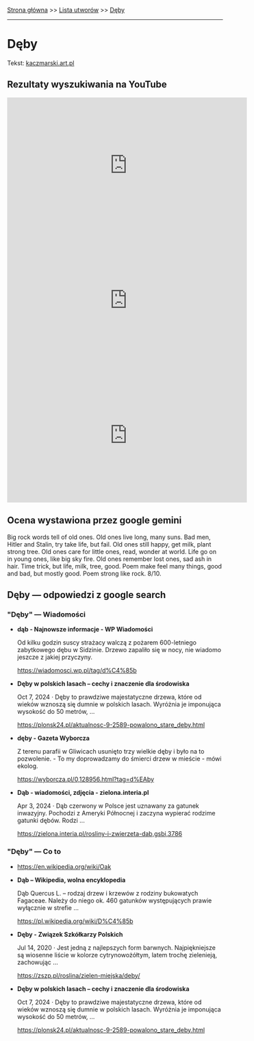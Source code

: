 [Strona główna](../index.md) >> [Lista utworów](../list.md) >> [Dęby](141.md)

---

# Dęby

Tekst: [kaczmarski.art.pl](https://www.kaczmarski.art.pl/tworczosc/wiersze/deby/)

## Rezultaty wyszukiwania na YouTube

<iframe width="560" height="315" src="https://www.youtube.com/embed/9sXe4q80oG0?si=IdontcarewhotheIRSsendsImnotpayingtaxes" title="YouTube video player" frameborder="0" allow="accelerometer; autoplay; clipboard-write; encrypted-media; gyroscope; picture-in-picture; web-share" referrerpolicy="strict-origin-when-cross-origin" allowfullscreen></iframe>

<iframe width="560" height="315" src="https://www.youtube.com/embed/Ro_62Qc-99Y?si=IdontcarewhotheIRSsendsImnotpayingtaxes" title="YouTube video player" frameborder="0" allow="accelerometer; autoplay; clipboard-write; encrypted-media; gyroscope; picture-in-picture; web-share" referrerpolicy="strict-origin-when-cross-origin" allowfullscreen></iframe>

<iframe width="560" height="315" src="https://www.youtube.com/embed/GzxeaC896mU?si=IdontcarewhotheIRSsendsImnotpayingtaxes" title="YouTube video player" frameborder="0" allow="accelerometer; autoplay; clipboard-write; encrypted-media; gyroscope; picture-in-picture; web-share" referrerpolicy="strict-origin-when-cross-origin" allowfullscreen></iframe>

## Ocena wystawiona przez google gemini

Big rock words tell of old ones. Old ones live long, many suns. Bad men, Hitler and Stalin, try take life, but fail. Old ones still happy, get milk, plant strong tree. Old ones care for little ones, read, wonder at world. Life go on in young ones, like big sky fire. Old ones remember lost ones, sad ash in hair. Time trick, but life, milk, tree, good. Poem make feel many things, good and bad, but mostly good. Poem strong like rock. 8/10.


## Dęby — odpowiedzi z google search

### "Dęby" — Wiadomości

- **dąb - Najnowsze informacje - WP Wiadomości**

    Od kilku godzin suscy strażacy walczą z pożarem 600-letniego zabytkowego dębu w Sidzinie. Drzewo zapaliło się w nocy, nie wiadomo jeszcze z jakiej przyczyny. 

   <https://wiadomosci.wp.pl/tag/d%C4%85b>
- **Dęby w polskich lasach – cechy i znaczenie dla środowiska**

    Oct 7, 2024  ·  Dęby to prawdziwe majestatyczne drzewa, które od wieków wznoszą się dumnie w polskich lasach. Wyróżnia je imponująca wysokość do 50 metrów, ... 

   <https://plonsk24.pl/aktualnosc-9-2589-powalono_stare_deby.html>
- **dęby - Gazeta Wyborcza**

    Z terenu parafii w Gliwicach usunięto trzy wielkie dęby i było na to pozwolenie. - To my doprowadzamy do śmierci drzew w mieście - mówi ekolog. 

   <https://wyborcza.pl/0,128956.html?tag=d%EAby>
- **Dąb - wiadomości, zdjęcia - zielona.interia.pl**

    Apr 3, 2024  ·  Dąb czerwony w Polsce jest uznawany za gatunek inwazyjny. Pochodzi z Ameryki Północnej i zaczyna wypierać rodzime gatunki dębów. Rodzi ... 

   <https://zielona.interia.pl/rosliny-i-zwierzeta-dab,gsbi,3786>

### "Dęby" — Co to

- <https://en.wikipedia.org/wiki/Oak>
- **Dąb – Wikipedia, wolna encyklopedia**

    Dąb Quercus L. – rodzaj drzew i krzewów z rodziny bukowatych Fagaceae. Należy do niego ok. 460 gatunków występujących prawie wyłącznie w strefie ... 

   <https://pl.wikipedia.org/wiki/D%C4%85b>
- **Dęby - Związek Szkółkarzy Polskich**

    Jul 14, 2020  ·  Jest jedną z najlepszych form barwnych. Najpiękniejsze są wiosenne liście w kolorze cytrynowożółtym, latem trochę zielenieją, zachowując ... 

   <https://zszp.pl/roslina/zielen-miejska/deby/>
- **Dęby w polskich lasach – cechy i znaczenie dla środowiska**

    Oct 7, 2024  ·  Dęby to prawdziwe majestatyczne drzewa, które od wieków wznoszą się dumnie w polskich lasach. Wyróżnia je imponująca wysokość do 50 metrów, ... 

   <https://plonsk24.pl/aktualnosc-9-2589-powalono_stare_deby.html>

